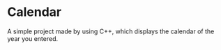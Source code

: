 # Calendar
A simple project made by using C++, which displays the calendar of the year you entered.
